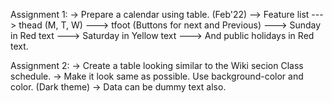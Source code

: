 Assignment 1: -> Prepare a calendar using table. (Feb'22) --> Feature list ---> thead (M, T, W) ---> tfoot (Buttons for next and Previous) ---> Sunday in Red text ---> Saturday in Yellow text ---> And public holidays in Red text.

Assignment 2: -> Create a table looking similar to the Wiki secion Class schedule. -> Make it look same as possible. Use background-color and color. (Dark theme) -> Data can be dummy text also.

